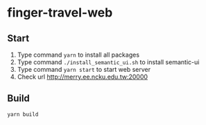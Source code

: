 # finger-travel-web

## Start

1. Type command `yarn` to install all packages
2. Type command `./install_semantic_ui.sh` to install semantic-ui
3. Type command `yarn start` to start web server
4. Check url http://merry.ee.ncku.edu.tw:20000

## Build

`yarn build`
